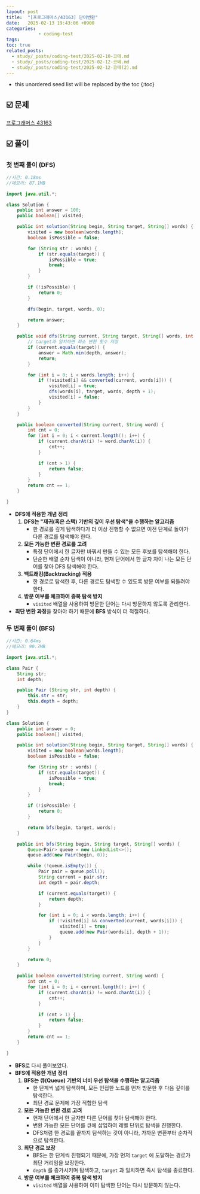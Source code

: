 ```yaml
---
layout: post
title:  "[프로그래머스/43163] 단어변환"
date:   2025-02-13 19:43:06 +0900
categories: 
            - coding-test
tags:        
toc: true
related_posts:
  - study/_posts/coding-test/2025-02-10-코테.md
  - study/_posts/coding-test/2025-02-12-코테.md
  - study/_posts/coding-test/2025-02-12-코테(2).md
---
```

* this unordered seed list will be replaced by the toc
{:toc}

## ☑️ 문제

[프로그래머스 43163](https://school.programmers.co.kr/learn/courses/30/lessons/43163)

## ☑️ 풀이

### 첫 번째 풀이 (DFS)

```java
//시간: 0.18ms
//메모리: 87.1MB

import java.util.*;

class Solution {
    public int answer = 100;
    public boolean[] visited;

    public int solution(String begin, String target, String[] words) {
        visited = new boolean[words.length];
        boolean isPossible = false;

        for (String str : words) {
            if (str.equals(target)) {
                isPossible = true;
                break;
            }
        }

        if (!isPossible) {
            return 0;
        }

        dfs(begin, target, words, 0);

        return answer;
    }

    public void dfs(String current, String target, String[] words, int depth) {
        // target과 일치하면 최소 변환 횟수 저장
        if (current.equals(target)) {
            answer = Math.min(depth, answer);
            return;
        }

        for (int i = 0; i < words.length; i++) {
            if (!visited[i] && converted(current, words[i])) {
                visited[i] = true;
                dfs(words[i], target, words, depth + 1);
                visited[i] = false;
            }
        }
    }

    public boolean converted(String current, String word) {
        int cnt = 0;
        for (int i = 0; i < current.length(); i++) {
            if (current.charAt(i) != word.charAt(i)) {
                cnt++;
            }

            if (cnt > 1) {
                return false;
            }
        }
        return cnt == 1;
    }

}
```

- **DFS에 적용한 개념 정리**
    1. **DFS는 "재귀(혹은 스택) 기반의 깊이 우선 탐색"을 수행하는 알고리즘**
        - 한 경로를 깊게 탐색하다가 더 이상 진행할 수 없으면 이전 단계로 돌아가 다른 경로를 탐색해야 한다.
    2. **모든 가능한 변환 경로를 고려**
        - 특정 단어에서 한 글자만 바꿔서 만들 수 있는 모든 후보를 탐색해야 한다.
        - 단순한 배열 순차 탐색이 아니라, 현재 단어에서 한 글자 차이 나는 모든 단어를 찾아 DFS 탐색해야 한다.
    3. **백트래킹(Backtracking) 적용**
        - 한 경로로 탐색한 후, 다른 경로도 탐색할 수 있도록 방문 여부를 되돌려야 한다.
    4. **방문 여부를 체크하여 중복 탐색 방지**
        - `visited` 배열을 사용하여 방문한 단어는 다시 방문하지 않도록 관리한다.
- **최단 변환 과정**을 찾아야 하기 때문에 **BFS** 방식이 더 적절하다.

### 두 번째 풀이 (BFS)

```java
//시간: 0.64ms
//메모리: 90.7MB

import java.util.*;

class Pair {
    String str;
    int depth;

    public Pair (String str, int depth) {
        this.str = str;
        this.depth = depth;
    }
}

class Solution {
    public int answer = 0;
    public boolean[] visited;

    public int solution(String begin, String target, String[] words) {
        visited = new boolean[words.length];
        boolean isPossible = false;

        for (String str : words) {
            if (str.equals(target)) {
                isPossible = true;
                break;
            }
        }

        if (!isPossible) {
            return 0;
        }

        return bfs(begin, target, words);
    }

    public int bfs(String begin, String target, String[] words) {
        Queue<Pair> queue = new LinkedList<>();
        queue.add(new Pair(begin, 0));

        while (!queue.isEmpty()) {
            Pair pair = queue.poll();
            String current = pair.str;
            int depth = pair.depth;

            if (current.equals(target)) {
                return depth;
            }

            for (int i = 0; i < words.length; i++) {
                if (!visited[i] && converted(current, words[i])) {
                    visited[i] = true;
                    queue.add(new Pair(words[i], depth + 1));
                }
            }
        }

        return 0;
    }

    public boolean converted(String current, String word) {
        int cnt = 0;
        for (int i = 0; i < current.length(); i++) {
            if (current.charAt(i) != word.charAt(i)) {
                cnt++;
            }

            if (cnt > 1) {
                return false;
            }
        }
        return cnt == 1;
    }

}
```

- **BFS**로 다시 풀어보았다.
- **BFS에 적용한 개념 정리**
    1. **BFS는 큐(Queue) 기반의 너비 우선 탐색을 수행하는 알고리즘**
        - 한 단계씩 넓게 탐색하며, 모든 인접한 노드를 먼저 방문한 후 다음 깊이를 탐색한다.
        - 최단 경로 문제에 가장 적합한 탐색
    2. **모든 가능한 변환 경로 고려**
        - 현재 단어에서 한 글자만 다른 단어를 찾아 탐색해야 한다.
        - 변환 가능한 모든 단어를 큐에 삽입하여 레벨 단위로 탐색을 진행한다.
        - DFS처럼 한 경로를 끝까지 탐색하는 것이 아니라, 가까운 변환부터 순차적으로 탐색한다.
    3. **최단 경로 보장**
        - BFS는 한 단계씩 진행되기 때문에, 가장 먼저 `target` 에 도달하는 경로가 최단 거리임을 보장한다.
        - `depth` 를 증가시키며 탐색하고, `target` 과 일치하면 즉시 탐색을 종료한다.
    4. **방문 여부를 체크하여 중복 탐색 방지**
        - `visited` 배열을 사용하여 이미 탐색한 단어는 다시 방문하지 않는다.